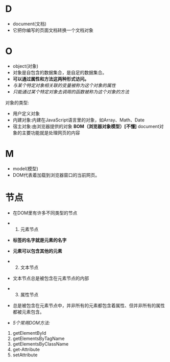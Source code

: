 # D
- document(文档)
- 它把你编写的页面文档转换一个文档对象
# O 
- object(对象)
- 对象是自包含的数据集合，是自足的数据集合。
- **可以通过属性和方法这两种形式访问。**
- *与某个特定对象相关联的变量被称为这个对象的属性*
- *只能通过某个特定对象去调用的函数被称为这个对象的方法*

对象的类型:
-  用户定义对象
-  内建对象:内建在JavaScript语言里的对象，如Array、Math、Date
-  宿主对象:由浏览器提供的对象
**BOM（浏览器对象模型）[不懂]**
document对象的主要功能就是处理网页的内容

# M 
- model(模型)
- DOM代表着加载到浏览器窗口的当前网页。 

# 节点
- 在DOM里有许多不同类型的节点
- 1. 元素节点
- **标签的名字就是元素的名字**
- **元素可以包含其他的元素**
- 2. 文本节点
- 文本节点总是被包含在元素节点的内部
- 3. 属性节点  
- 总是被包含在元素节点中，并非所有的元素都包含着属性、但并非所有的属性都被元素包含。


- *5个常用DOM方法:*

1. getElementById
2. getElementsByTagName
3. getElementsByClassName
4. get-Attribute
5. setAttribute